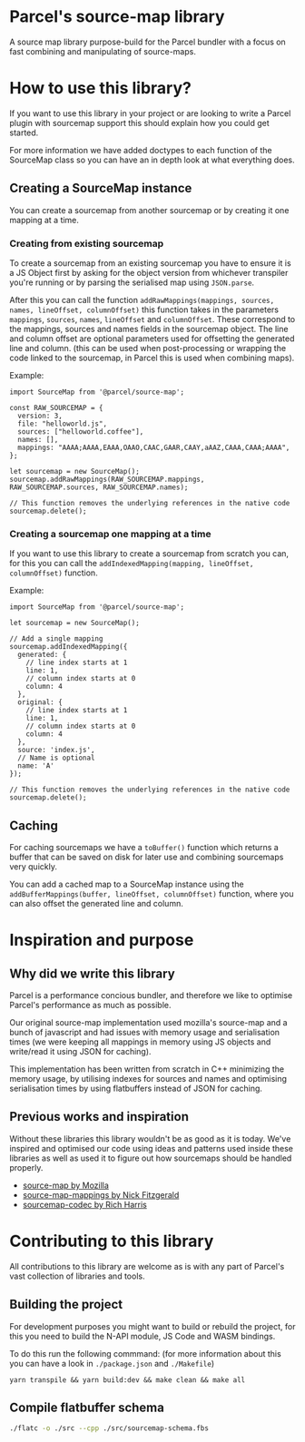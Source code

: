 # Parcel's source-map library

A source map library purpose-build for the Parcel bundler with a focus on fast combining and manipulating of source-maps.

# How to use this library?

If you want to use this library in your project or are looking to write a Parcel plugin with sourcemap support this should explain how you could get started.

For more information we have added doctypes to each function of the SourceMap class so you can have an in depth look at what everything does.

## Creating a SourceMap instance

You can create a sourcemap from another sourcemap or by creating it one mapping at a time.

### Creating from existing sourcemap

To create a sourcemap from an existing sourcemap you have to ensure it is a JS Object first by asking for the object version from whichever transpiler you're running or by parsing the serialised map using `JSON.parse`.

After this you can call the function `addRawMappings(mappings, sources, names, lineOffset, columnOffset)` this function takes in the parameters `mappings`, `sources`, `names`, `lineOffset` and `columnOffset`. These correspond to the mappings, sources and names fields in the sourcemap object. The line and column offset are optional parameters used for offsetting the generated line and column. (this can be used when post-processing or wrapping the code linked to the sourcemap, in Parcel this is used when combining maps).

Example:

```JS
import SourceMap from '@parcel/source-map';

const RAW_SOURCEMAP = {
  version: 3,
  file: "helloworld.js",
  sources: ["helloworld.coffee"],
  names: [],
  mappings: "AAAA;AAAA,EAAA,OAAO,CAAC,GAAR,CAAY,aAAZ,CAAA,CAAA;AAAA",
};

let sourcemap = new SourceMap();
sourcemap.addRawMappings(RAW_SOURCEMAP.mappings, RAW_SOURCEMAP.sources, RAW_SOURCEMAP.names);

// This function removes the underlying references in the native code
sourcemap.delete();
```

### Creating a sourcemap one mapping at a time

If you want to use this library to create a sourcemap from scratch you can, for this you can call the `addIndexedMapping(mapping, lineOffset, columnOffset)` function.

Example:

```JS
import SourceMap from '@parcel/source-map';

let sourcemap = new SourceMap();

// Add a single mapping
sourcemap.addIndexedMapping({
  generated: {
    // line index starts at 1
    line: 1,
    // column index starts at 0
    column: 4
  },
  original: {
    // line index starts at 1
    line: 1,
    // column index starts at 0
    column: 4
  },
  source: 'index.js',
  // Name is optional
  name: 'A'
});

// This function removes the underlying references in the native code
sourcemap.delete();
```

## Caching

For caching sourcemaps we have a `toBuffer()` function which returns a buffer that can be saved on disk for later use and combining sourcemaps very quickly.

You can add a cached map to a SourceMap instance using the `addBufferMappings(buffer, lineOffset, columnOffset)` function, where you can also offset the generated line and column.

# Inspiration and purpose

## Why did we write this library

Parcel is a performance concious bundler, and therefore we like to optimise Parcel's performance as much as possible.

Our original source-map implementation used mozilla's source-map and a bunch of javascript and had issues with memory usage and serialisation times (we were keeping all mappings in memory using JS objects and write/read it using JSON for caching).

This implementation has been written from scratch in C++ minimizing the memory usage, by utilising indexes for sources and names and optimising serialisation times by using flatbuffers instead of JSON for caching.

## Previous works and inspiration

Without these libraries this library wouldn't be as good as it is today. We've inspired and optimised our code using ideas and patterns used inside these libraries as well as used it to figure out how sourcemaps should be handled properly.

- [source-map by Mozilla](https://github.com/mozilla/source-map)
- [source-map-mappings by Nick Fitzgerald](https://github.com/fitzgen/source-map-mappings)
- [sourcemap-codec by Rich Harris](https://github.com/Rich-Harris/sourcemap-codec)

# Contributing to this library

All contributions to this library are welcome as is with any part of Parcel's vast collection of libraries and tools.

## Building the project

For development purposes you might want to build or rebuild the project, for this you need to build the N-API module, JS Code and WASM bindings.

To do this run the following commmand: (for more information about this you can have a look in `./package.json` and `./Makefile`)

```shell
yarn transpile && yarn build:dev && make clean && make all
```

## Compile flatbuffer schema

```bash
./flatc -o ./src --cpp ./src/sourcemap-schema.fbs
```
